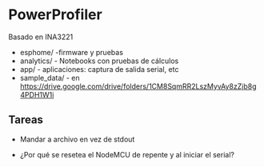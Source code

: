 # PowerProfiler

Basado en INA3221

* esphome/ -firmware y pruebas
* analytics/ - Notebooks con pruebas de cálculos
* app/ - aplicaciones: captura de salida serial, etc
* sample_data/ - en https://drive.google.com/drive/folders/1CM8SqmRR2LszMyvAy8zZjb8g4PDH1W1i

## Tareas

* Mandar a archivo en vez de stdout

* ¿Por qué se resetea el NodeMCU de repente y al iniciar el serial? 

